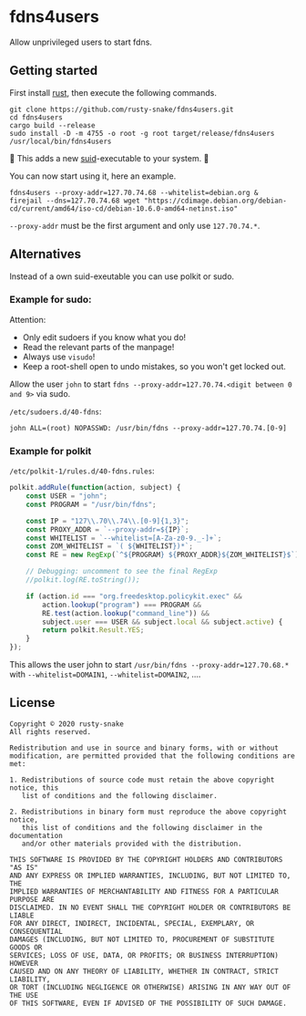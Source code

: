 # fdns4users

Allow unprivileged users to start fdns.

## Getting started

First install [rust](https://www.rust-lang.org/tools/install), then execute the following commands.

```
git clone https://github.com/rusty-snake/fdns4users.git
cd fdns4users
cargo build --release
sudo install -D -m 4755 -o root -g root target/release/fdns4users /usr/local/bin/fdns4users
```

:rotating_light: This adds a new [suid](https://en.wikipedia.org/wiki/Setuid#Security)-executable to your system. :rotating_light:

You can now start using it, here an example.

```
fdns4users --proxy-addr=127.70.74.68 --whitelist=debian.org &
firejail --dns=127.70.74.68 wget "https://cdimage.debian.org/debian-cd/current/amd64/iso-cd/debian-10.6.0-amd64-netinst.iso"
```

`--proxy-addr` must be the first argument and only use `127.70.74.*`.

## Alternatives

Instead of a own suid-exeutable you can use polkit or sudo.

### Example for sudo:

Attention:
 - Only edit sudoers if you know what you do!
 - Read the relevant parts of the manpage!
 - Always use `visudo`!
 - Keep a root-shell open to undo mistakes, so you won't get locked out.

Allow the user `john` to start `fdns --proxy-addr=127.70.74.<digit between 0 and 9>` via sudo.

`/etc/sudoers.d/40-fdns`:
```
john ALL=(root) NOPASSWD: /usr/bin/fdns --proxy-addr=127.70.74.[0-9]
```

### Example for polkit

`/etc/polkit-1/rules.d/40-fdns.rules`:
```javascript
polkit.addRule(function(action, subject) {
    const USER = "john";
    const PROGRAM = "/usr/bin/fdns";

    const IP = "127\\.70\\.74\\.[0-9]{1,3}";
    const PROXY_ADDR = `--proxy-addr=${IP}`;
    const WHITELIST = `--whitelist=[A-Za-z0-9._-]+`;
    const ZOM_WHITELIST = `( ${WHITELIST})*`;
    const RE = new RegExp(`^${PROGRAM} ${PROXY_ADDR}${ZOM_WHITELIST}$`);

    // Debugging: uncomment to see the final RegExp
    //polkit.log(RE.toString());

    if (action.id === "org.freedesktop.policykit.exec" &&
        action.lookup("program") === PROGRAM &&
        RE.test(action.lookup("command_line")) &&
        subject.user === USER && subject.local && subject.active) {
        return polkit.Result.YES;
    }
});
```

This allows the user john to start `/usr/bin/fdns --proxy-addr=127.70.68.*` with
`--whitelist=DOMAIN1`, `--whitelist=DOMAIN2`, ….

## License

```
Copyright © 2020 rusty-snake
All rights reserved.

Redistribution and use in source and binary forms, with or without
modification, are permitted provided that the following conditions are met:

1. Redistributions of source code must retain the above copyright notice, this
   list of conditions and the following disclaimer.

2. Redistributions in binary form must reproduce the above copyright notice,
   this list of conditions and the following disclaimer in the documentation
   and/or other materials provided with the distribution.

THIS SOFTWARE IS PROVIDED BY THE COPYRIGHT HOLDERS AND CONTRIBUTORS "AS IS"
AND ANY EXPRESS OR IMPLIED WARRANTIES, INCLUDING, BUT NOT LIMITED TO, THE
IMPLIED WARRANTIES OF MERCHANTABILITY AND FITNESS FOR A PARTICULAR PURPOSE ARE
DISCLAIMED. IN NO EVENT SHALL THE COPYRIGHT HOLDER OR CONTRIBUTORS BE LIABLE
FOR ANY DIRECT, INDIRECT, INCIDENTAL, SPECIAL, EXEMPLARY, OR CONSEQUENTIAL
DAMAGES (INCLUDING, BUT NOT LIMITED TO, PROCUREMENT OF SUBSTITUTE GOODS OR
SERVICES; LOSS OF USE, DATA, OR PROFITS; OR BUSINESS INTERRUPTION) HOWEVER
CAUSED AND ON ANY THEORY OF LIABILITY, WHETHER IN CONTRACT, STRICT LIABILITY,
OR TORT (INCLUDING NEGLIGENCE OR OTHERWISE) ARISING IN ANY WAY OUT OF THE USE
OF THIS SOFTWARE, EVEN IF ADVISED OF THE POSSIBILITY OF SUCH DAMAGE.
```
